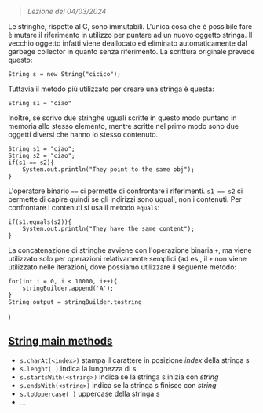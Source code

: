  > *Lezione del 04/03/2024*

Le stringhe, rispetto al C, sono immutabili. L'unica cosa che è possibile fare è mutare il riferimento in utilizzo per puntare ad un nuovo oggetto stringa. Il vecchio oggetto infatti viene deallocato ed eliminato automaticamente dal garbage collector in quanto senza riferimento.
La scrittura originale prevede questo:
```
String s = new String("cicico");
```
Tuttavia il metodo più utilizzato per creare una stringa è questa:
```
String s1 = "ciao"
```
Inoltre, se scrivo due stringhe uguali scritte in questo modo puntano in memoria allo stesso elemento, mentre scritte nel primo modo sono due oggetti diversi che hanno lo stesso contenuto.
```
String s1 = "ciao";
String s2 = "ciao";
if(s1 == s2){
	System.out.println("They point to the same obj");
}
```
L'operatore binario ``==`` ci permette di confrontare i riferimenti. ``s1 == s2`` ci permette di capire quindi se gli indirizzi sono uguali, non i contenuti.
Per confrontare i contenuti si usa il metodo ``equals``:
```
if(s1.equals(s2)){
	System.out.println("They have the same content");
}
```
La concatenazione di stringhe avviene con l'operazione binaria ``+``, ma viene utilizzato solo per operazioni relativamente semplici (ad es., il ``+`` non viene utilizzato nelle iterazioni, dove possiamo utilizzare il seguente metodo:
```
for(int i = 0, i < 10000, i++){
	stringBuilder.append('A');
}
String output = stringBuilder.tostring
```
)
## [String main methods](https://docs.oracle.com/en/java/javase/21/docs/api/java.base/java/lang/String.html)
- ``s.charAt(<index>)`` stampa il carattere in posizione *index* della stringa s
- ``s.lenght( )`` indica la lunghezza di s
- ``s.startsWith(<string>)`` indica se la stringa s inizia con *string* 
- ``s.endsWith(<string>)`` indica se la stringa s finisce con *string*
- ``s.toUppercase( )`` uppercase della stringa s
- ...